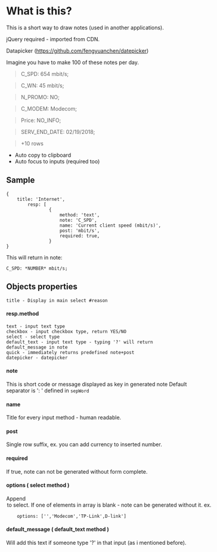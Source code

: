 # What is this?
This is a short way to draw notes (used in another applications).

jQuery required - imported from CDN.

Datapicker (https://github.com/fengyuanchen/datepicker)

Imagine you have to make 100 of these notes per day.

>C_SPD: 654 mbit/s;

>C_WN: 45 mbit/s;

>N_PROMO: NO;

>C_MODEM: Modecom;

>Price: NO_INFO;

>SERV_END_DATE: 02/19/2018;

> +10 rows


* Auto copy to clipboard
* Auto focus to inputs (required too)


## Sample


```
{
	title: 'Internet',
		resp: [
				{
					method: 'text',
					note: 'C_SPD',
					name: 'Current client speed (mbit/s)',
					post: 'mbit/s',
					required: true,
				}
}
```
This will return in note:
```
C_SPD: *NUMBER* mbit/s;
```

## Objects properties
	title - Display in main select #reason
	
#### resp.method
	
	text - input text type
	checkbox - input checkbox type, return YES/NO
	select - select type
	default_text - input text type - typing '?' will return default_message in note
	quick - immediately returns predefined note+post
	datepicker - datepicker
	
#### note

This is short code or message displayed as key in generated note
Default separator is ': ' defined in `sepWord`

#### name

Title for every input method - human readable.

#### post

Single row suffix, ex. you can add currency to inserted number.

#### required

If true, note can not be generated without form complete.

#### options ( select method )
Append <option> to select.
If one of elements in array is blank - note can be generated without it.
ex.
```
	options: ['','Modecom','TP-Link',D-link']
```

#### default_message ( default_text method )

Will add this text if someone type '?' in that input (as i mentioned before).

